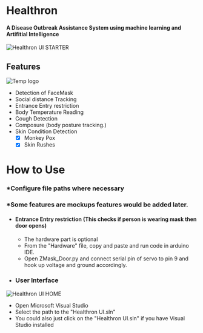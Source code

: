 # Healthron
#### A Disease Outbreak Assistance System using machine learning and Artifitial Intelligence

![Healthron UI STARTER](https://user-images.githubusercontent.com/54176002/177432919-249bbeea-d832-426f-be2f-68392e6a6e06.PNG)



<!--![animation_500_l57gve2o](https://user-images.githubusercontent.com/54176002/177230428-def7fbe5-20cd-49e0-8269-35308b4e087e.gif)-->
<!--![animation_500_l57gve2o](https://user-images.githubusercontent.com/54176002/177230245-ef4640fb-25b5-4abe-b3f1-66d049a11cbc.gif)-->

## Features
<picture>
  <source media="(prefers-color-scheme: dark)" srcset="https://user-images.githubusercontent.com/54176002/177230245-ef4640fb-25b5-4abe-b3f1-66d049a11cbc.gif">
  <source media="(prefers-color-scheme: light)" srcset="https://user-images.githubusercontent.com/25423296/163456779-a8556205-d0a5-45e2-ac17-42d089e3c3f8.png">
  <img alt="Temp logo" src="https://user-images.githubusercontent.com/25423296/163456779-a8556205-d0a5-45e2-ac17-42d089e3c3f8.png">
</picture>

- Detection of FaceMask
- Social distance Tracking
- Entrance Entry restriction
- Body Temperature Reading
- Cough Detection
- Composure (body posture tracking.)
- Skin Condition Detection
  - [x] Monkey Pox
  - [x] Skin Rushes
  
# How to Use
### *Configure file paths where necessary
### *Some features are mockups features would be added later.
- #### Entrance Entry restriction (This checks if person is wearing mask then door opens)
  - The hardware part is optional
  - From the "Hardware" file, copy and paste and run code in arduino IDE.
  - Open ZMask_Door.py and connect serial pin of servo to pin 9 and hook up voltage and ground accordingly.

- ### User Interface
![Healthron UI HOME](https://user-images.githubusercontent.com/54176002/177433010-3bb2a8ba-45b8-40ca-aa27-abec03e89835.PNG)
  - Open Microsoft Visual Studio
  - Select the path to the "Healthron UI.sln"
  - You could also just click on the "Healthron UI.sln" if you have Visual Studio installed
